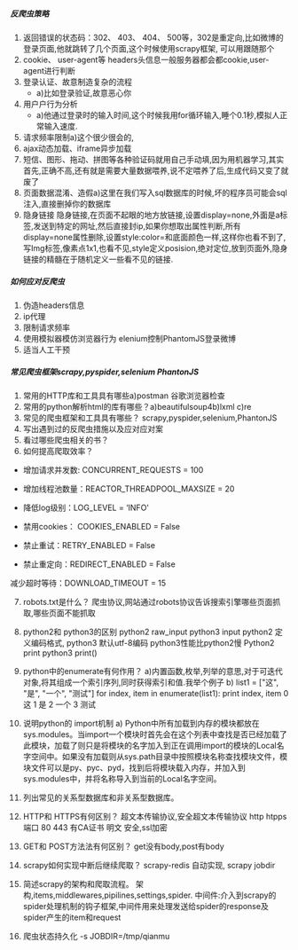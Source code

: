 
##### 反爬虫策略

1. 返回错误的状态码：302、 403、 404、 500等，302是重定向,比如微博的登录页面,他就跳转了几个页面,这个时候使用scrapy框架,   可以用跟随那个
2. cookie、 user-agent等 headers头信息一般服务器都会都cookie,user-agent进行判断
3. 登录认证、故意制造复杂的流程
    * a)比如登录验证,故意恶心你
4. 用户户行为分析
    * a)他通过登录时的输入时间,这个时候我用for循环输入,睡个0.1秒,模拟人正常输入速度.
5. 请求频率限制a)这个很少很会的,
6. ajax动态加载、iframe异步加载
7. 短信、图形、拖动、拼图等各种验证码就用自己手动填,因为用机器学习,其实首先,正确不高,还有就是需要大量数据喂养,说不定喂养了后,生成代码又变了就废了
8. 页面数据混淆、造假a)这里在我们写入sql数据库的时候,坏的程序员可能会sql注入,直接删掉你的数据库
9. 隐身链接
隐身链接,在页面不起眼的地方放链接,设置display=none,外面是a标签,发送到特定的网址,然后直接封ip,如果你想取出属性判断,所有display=none属性删除,设置style:color=和底面颜色一样,这样你也看不到了,写Img标签,像素点1x1,也看不见,style定义posision,绝对定位,放到页面外,隐身链接的精髓在于随机定义一些看不见的链接.




##### 如何应对反爬虫

1. 伪造headers信息
2. ip代理
3. 限制请求频率
4. 使用模拟器模仿浏览器行为
elenium控制PhantomJS登录微博
5. 适当人工干预

##### 常见爬虫框架scrapy,pyspider,selenium PhantonJS


1. 常用的HTTP库和工具具有哪些a)postman 谷歌浏览器检查
2. 常用的python解析html的库有哪些？a)beautifulsoup4b)lxml c)re
3. 常见的爬虫框架和工具具有哪些？
scrapy,pyspider,selenium,PhantonJS
4. 写出遇到过的反爬虫措施以及应对应对案
5. 看过哪些爬虫相关的书？
6. 如何提高爬取效率？
* 增加请求并发数: CONCURRENT_REQUESTS = 100 

* 增加线程池数量：REACTOR_THREADPOOL_MAXSIZE = 20

* 降低log级别：LOG_LEVEL = ‘INFO'

* 禁用cookies： COOKIES_ENABLED = False 

* 禁止重试：RETRY_ENABLED = False 

* 禁止重定向：REDIRECT_ENABLED = False

减少超时等待：DOWNLOAD_TIMEOUT = 15


7. robots.txt是什么？
爬虫协议,网站通过robots协议告诉搜索引擎哪些页面抓取,哪些页面不能抓取
8. python2和 python3的区别
python2 raw_input         python3 input 
python2 定义编码格式,      python3 默认utf-8编码
python3性能比python2慢
Python2 print               python3 print()
9. python中的enumerate有何作用？
a)内置函数,枚举,列举的意思,对于可迭代对象,将其组成一个索引序列,同时获得索引和值.我举个例子
b)	list1 = ["这", "是", "一个", "测试"] for index, item in 	enumerate(list1): print index, item
0 这 1 是 2 一个 3 测试

10. 说明python的 import机制
a) Python中所有加载到内存的模块都放在sys.modules。当import一个模块时首先会在这个列表中查找是否已经加载了此模块，加载了则只是将模块的名字加入到正在调用import的模块的Local名字空间中。如果没有加载则从sys.path目录中按照模块名称查找模块文件，模块文件可以是py、pyc、pyd，找到后将模块载入内存，并加入到sys.modules中，并将名称导入到当前的Local名字空间。

11. 列出常见的关系型数据库和非关系型数据库。

12. HTTP和 HTTPS有何区别？
超文本传输协议,安全超文本传输协议
http    htpps
端口	80			443
有CA证书
明文		安全,ssl加密

13. GET和 POST方法法有何区别？
get没有body,post有body
14. scrapy如何实现中断后继续爬取？
scrapy-redis 自动实现, scrapy jobdir

15. 简述scrapy的架构和爬取流程。
架构,items,middlewares,pipilines,settings,spider.
中间件:介入到scrapy的spider处理机制的钩子框架,中间件用来处理发送给spider的response及spider产生的item和request

16. 爬虫状态持久化
 	-s JOBDIR=/tmp/qianmu